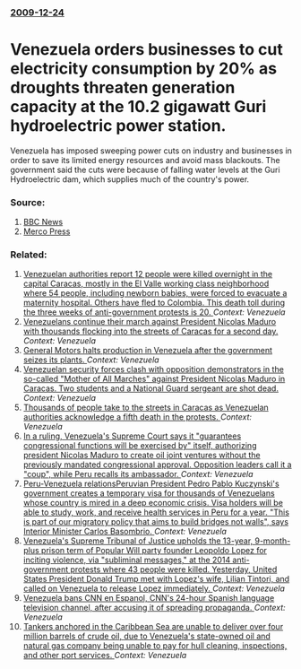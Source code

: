 ### [2009-12-24](/news/2009/12/24/index.md)

#  Venezuela orders businesses to cut electricity consumption by 20% as droughts threaten generation capacity at the 10.2 gigawatt Guri hydroelectric power station. 

Venezuela has imposed sweeping power cuts on industry and businesses in order to save its limited energy resources and avoid mass blackouts. The government said the cuts were because of falling water levels at the Guri Hydroelectric dam, which supplies much of the country&#039;s power.


### Source:

1. [BBC News](http://news.bbc.co.uk/2/hi/business/8427802.stm)
2. [Merco Press](http://en.mercopress.com/2009/12/24/venezuela)

### Related:

1. [Venezuelan authorities report 12 people were killed overnight  in the capital Caracas, mostly in the  El Valle working class neighborhood where 54 people, including newborn babies, were forced to evacuate a maternity hospital. Others have fled to Colombia. This  death toll during the three weeks of anti-government protests is 20. ](/news/2017/04/21/venezuelan-authorities-report-12-people-were-killed-overnight-in-the-capital-caracas-mostly-in-the-el-valle-working-class-neighborhood-wh.md) _Context: Venezuela_
2. [Venezuelans continue their march against President Nicolas Maduro with thousands flocking into the streets of Caracas for a second day. ](/news/2017/04/20/venezuelans-continue-their-march-against-president-nicola-s-maduro-with-thousands-flocking-into-the-streets-of-caracas-for-a-second-day.md) _Context: Venezuela_
3. [General Motors halts production in Venezuela after the government seizes its plants. ](/news/2017/04/20/general-motors-halts-production-in-venezuela-after-the-government-seizes-its-plants.md) _Context: Venezuela_
4. [Venezuelan security forces clash with opposition demonstrators in the so-called "Mother of All Marches" against President Nicolas Maduro in Caracas. Two students and a National Guard sergeant are shot dead. ](/news/2017/04/19/venezuelan-security-forces-clash-with-opposition-demonstrators-in-the-so-called-mother-of-all-marches-against-president-nicola-s-maduro-in.md) _Context: Venezuela_
5. [Thousands of people take to the streets in Caracas as Venezuelan authorities acknowledge a fifth death in the protests. ](/news/2017/04/13/thousands-of-people-take-to-the-streets-in-caracas-as-venezuelan-authorities-acknowledge-a-fifth-death-in-the-protests.md) _Context: Venezuela_
6. [In a ruling, Venezuela's Supreme Court says it "guarantees congressional functions will be exercised by" itself, authorizing president Nicolas Maduro to create oil joint ventures without the previously mandated congressional approval. Opposition leaders call it a "coup", while Peru recalls its ambassador. ](/news/2017/03/30/in-a-ruling-venezuela-s-supreme-court-says-it-guarantees-congressional-functions-will-be-exercised-by-itself-authorizing-president-nicol.md) _Context: Venezuela_
7. [Peru-Venezuela relationsPeruvian  President Pedro Pablo Kuczynski's government creates a temporary visa for thousands of Venezuelans whose country  is mired in a deep economic crisis. Visa holders will be able to study, work, and receive health services in Peru for a year. "This is part of our migratory policy that aims to build bridges not walls", says Interior Minister Carlos Basombrio. ](/news/2017/02/3/peruavenezuela-relationspperuvian-president-pedro-pablo-kuczynski-s-government-creates-a-temporary-visa-for-thousands-of-venezuelans-whos.md) _Context: Venezuela_
8. [Venezuela's Supreme Tribunal of Justice upholds the 13-year, 9-month-plus prison term of Popular Will party founder Leopoldo  Lopez  for  inciting  violence, via "subliminal messages,"  at  the   2014 anti-government protests where 43 people were killed.  Yesterday, United States President Donald Trump  met with Lopez's wife, Lilian Tintori, and called on Venezuela to release Lopez immediately.   ](/news/2017/02/16/venezuela-s-supreme-tribunal-of-justice-upholds-the-13-year-9-month-plus-prison-term-of-popular-will-party-founder-leopoldo-la3pez-for-i.md) _Context: Venezuela_
9. [Venezuela bans CNN en Espanol, CNN's 24-hour Spanish language television channel, after accusing it of spreading propaganda. ](/news/2017/02/15/venezuela-bans-cnn-en-espaa-ol-cnn-s-24-hour-spanish-language-television-channel-after-accusing-it-of-spreading-propaganda.md) _Context: Venezuela_
10. [Tankers anchored in the Caribbean Sea are unable to deliver over four million barrels of crude oil, due to Venezuela's state-owned oil and natural gas company being unable to pay for hull cleaning, inspections, and other port services. ](/news/2017/01/26/tankers-anchored-in-the-caribbean-sea-are-unable-to-deliver-over-four-million-barrels-of-crude-oil-due-to-venezuela-s-state-owned-oil-and-n.md) _Context: Venezuela_
